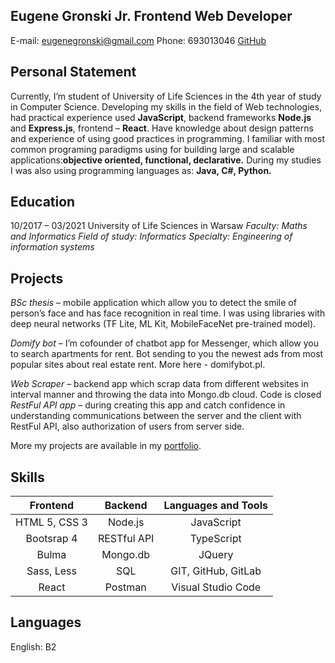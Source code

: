 ## Eugene Gronski  Jr. Frontend Web Developer

E-mail: eugenegronski@gmail.com
Phone: 693013046
[GitHub](github.com/eugeniuszG)


## Personal Statement
Currently, I’m student of University of Life Sciences in the 4th year of study in Computer Science. Developing my skills in the field of Web technologies, had practical experience used **JavaScript**, backend frameworks **Node.js** and **Express.js**, frontend – **React**. Have knowledge about design patterns and experience of using good practices in programming. I familiar with most common programing paradigms using for building large and scalable applications:**objective oriented, functional, declarative.** During my studies I was also using programming languages as: **Java, C#, Python.**


## Education
10/2017 – 03/2021 University of Life Sciences in Warsaw
  _Faculty: Maths and Informatics
  Field of study: Informatics
  Specialty: Engineering of information systems_
  
## Projects
_BSc thesis_ – mobile application which allow you to detect the smile of person’s face and has face recognition in real time. I was using libraries with deep neural networks (TF Lite, ML Kit, MobileFaceNet pre-trained model).

_Domify bot_ – I’m cofounder of chatbot app for Messenger, which allow you to search apartments for rent. Bot sending to you the newest ads from most popular sites about real estate rent. More here - domifybot.pl.

_Web Scraper_ – backend app which scrap data from different websites in interval manner and throwing the data into Mongo.db cloud. Code is closed
_RestFul API app_ – during creating this app and catch confidence in understanding communications between the server and the client with RestFul API, also authorization of users from server side.

More my projects are available in my [portfolio](https://eugeniuszg.github.io/portfolio.github.io/).

## Skills
| Frontend       |Backend         | Languages and Tools  |
| :------------: |:--------------:| :-------------------:|
| HTML 5, CSS 3  | Node.js        | JavaScript           |
| Bootsrap 4     | RESTful API    |TypeScript            |
| Bulma          | Mongo.db       | JQuery               |
| Sass, Less     | SQL            | GIT, GitHub, GitLab  |
| React          | Postman        | Visual Studio Code   |


## Languages
English: B2
